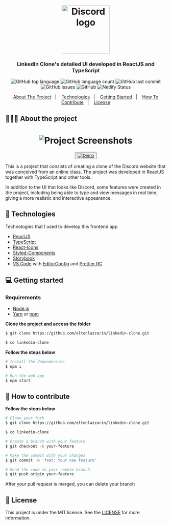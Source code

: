 <h1 align="center">
	<img alt="Discord logo" src="https://github.com/eltonlazzarin/linkedin-clone/blob/master/screenshots/linkedin.svg" height="150px" width="150px" />
</h1>

<h3 align="center">
  LinkedIn Clone's detailed UI developed in ReactJS and TypeScript
</h3>

<p align="center"></p>

<p align="center">
  <img alt="GitHub top language" src="https://img.shields.io/github/languages/top/eltonlazzarin/linkedin-clone">

  <img alt="GitHub language count" src="https://img.shields.io/github/languages/count/eltonlazzarin/linkedin-clone">

  <img alt="GitHub last commit" src="https://img.shields.io/github/last-commit/eltonlazzarin/linkedin-clone">

  <img alt="GitHub issues" src="https://img.shields.io/github/issues/eltonlazzarin/linkedin-clone">

  <img alt="GitHub" src="https://img.shields.io/github/license/eltonlazzarin/linkedin-clone">

  <img alt="Netlify Status" src="https://api.netlify.com/api/v1/badges/fc7cfcf6-7748-454b-b192-7dd83b7db91d/deploy-status">
</p>

<p align="center">
  <a href="#-about-the-project">About The Project</a>&nbsp;&nbsp;&nbsp;|&nbsp;&nbsp;&nbsp;
  <a href="#-technologies">Technologies</a>&nbsp;&nbsp;&nbsp;|&nbsp;&nbsp;&nbsp;
  <a href="#-getting-started">Getting Started</a>&nbsp;&nbsp;&nbsp;|&nbsp;&nbsp;&nbsp;
  <a href="#-how-to-contribute">How To Contribute</a>&nbsp;&nbsp;&nbsp;|&nbsp;&nbsp;&nbsp;
  <a href="#-license">License</a>
</p>

## 👨🏻‍💻 About the project

<h1 align="center">
	<img alt="Project Screenshots" src="https://github.com/eltonlazzarin/linkedin-clone/blob/master/screenshots/linkedin.gif" />
</h1>

<p align="center">
  <button><a href="https://linkedin-clone-ui.netlify.app/"><img alt="Demo" src="https://github.com/eltonlazzarin/reactjs-rocketfy-app/blob/master/screenshot/demo.png" target="_blank"></img></a></button>

<p>This is a project that consists of creating a clone of the Discord website that was conceived from an online class. The project was developed in ReactJS together with TypeScript and other tools.

In addition to the UI that looks like Discord, some features were created in the project, including being able to type and view messages in real time, giving a more realistic and interactive appearance.</p>

## 🚀 Technologies

Technologies that I used to develop this frontend app

- [ReactJS](https://nodejs.org/en)
- [TypeScript](https://www.typescriptlang.org)
- [React-Icons](https://github.com/wwayne/react-tooltip)
- [Styled-Components](https://styled-components.com)
- [Storybook](https://storybook.js.org/docs/react/get-started/introduction)
- [VS Code](https://code.visualstudio.com) with [EditorConfig](https://marketplace.visualstudio.com/items?itemName=EditorConfig.EditorConfig) and [Prettier RC](https://github.com/prettier/prettier)

## 💻 Getting started

### Requirements

- [Node.js](https://nodejs.org/en/)
- [Yarn](https://classic.yarnpkg.com/) or [npm](https://www.npmjs.com/)

**Clone the project and access the folder**

```bash
$ git clone https://github.com/eltonlazzarin/linkedin-clone.git

$ cd linkedin-clone
```

**Follow the steps below**

```bash
# Install the dependencies
$ npm i

# Run the web app
$ npm start
```

## 🤔 How to contribute

**Follow the steps below**

```bash
# Clone your fork
$ git clone https://github.com/eltonlazzarin/linkedin-clone.git

$ cd linkedin-clone

# Create a branch with your feature
$ git checkout -b your-feature

# Make the commit with your changes
$ git commit -m 'feat: Your new feature'

# Send the code to your remote branch
$ git push origin your-feature
```

After your pull request is merged, you can delete your branch

## 📝 License

This project is under the MIT license. See the [LICENSE](https://github.com/eltonlazzarin/linkedin-clone/blob/master/LICENSE) for more information.
